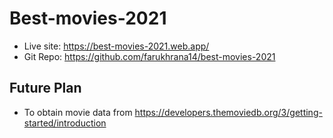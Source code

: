 # Best-movies-2021

* Live site: https://best-movies-2021.web.app/
* Git Repo: https://github.com/farukhrana14/best-movies-2021 

## Future Plan
* To obtain movie data from https://developers.themoviedb.org/3/getting-started/introduction

